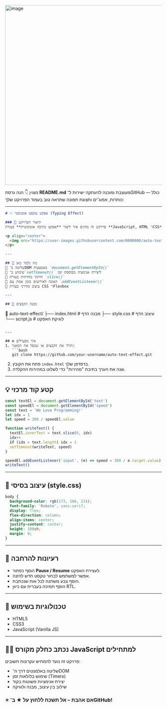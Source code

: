 <img width="625" height="579" alt="image" src="https://github.com/user-attachments/assets/9d9e0924-484d-4852-bf13-c8ad1585ecca" />



מצוין 👇
הנה גרסת **README.md** מעוצבת ומוכנה להעתקה ישירות ל־GitHub — כולל כותרות, אמוג׳ים ותצוגת תמונה שתראה טוב בעמוד הפרויקט שלך:

---

```markdown
# ✨ אפקט טקסט אוטומטי (Typing Effect)

### 🎯 תיאור הפרויקט  
פרויקט זה מדגים איך ליצור **אפקט כתיבה אוטומטית** בעזרת **JavaScript, HTML ו־CSS**, שבו הטקסט נכתב מחדש שוב ושוב על המסך — והמשתמש יכול לשלוט במהירות האנימציה.

<p align="center">
  <img src="https://user-images.githubusercontent.com/0000000/auto-text-effect-demo.gif" alt="Auto Typing Effect Demo" width="500">
</p>

---

## 🧠 מה נלמד כאן
🔹 שליטה ב־DOM באמצעות `document.getElementById()`  
🔹 שימוש ב־`setTimeout()` ליצירת אנימציה מבוססת זמן  
🔹 חיתוך מחרוזות בעזרת `slice()`  
🔹 האזנה לאירועים בזמן אמת עם `addEventListener()`  
🔹 עיצוב מודרני בעזרת CSS ו־Flexbox  

---

## 🧩 מבנה הקבצים
```

📂 auto-text-effect/
├── index.html     # מבנה הדף
├── style.css      # עיצוב הדף
└── script.js      # לוגיקת האפקט

````

---

## ⚙️ איך מפעילים
1. הורד את הקבצים או שכפל את המאגר:
   ```bash
   git clone https://github.com/your-username/auto-text-effect.git
````

2. פתח את הקובץ `index.html` בדפדפן שלך.
3. שנה את הערך בתיבת "מהירות" כדי לשלוט במהירות ההקלדה.

---

## 💡 קטע קוד מרכזי

```js
const textEl = document.getElementById('text')
const speedEl = document.getElementById('speed')
const text = 'We Love Programming!'
let idx = 1
let speed = 300 / speedEl.value

function writeText() {
  textEl.innerText = text.slice(0, idx)
  idx++
  if (idx > text.length) idx = 1
  setTimeout(writeText, speed)
}

speedEl.addEventListener('input', (e) => speed = 300 / e.target.value)
writeText()
```

---

## 🎨 עיצוב בסיסי (style.css)

```css
body {
  background-color: rgb(173, 186, 214);
  font-family: 'Roboto', sans-serif;
  display: flex;
  flex-direction: column;
  align-items: center;
  justify-content: center;
  height: 100vh;
  margin: 0;
}
```

---

## 🚀 רעיונות להרחבה

* הוסף כפתור **Pause / Resume** לעצירת האפקט.
* אפשר למשתמש לבחור טקסט חדש להזנה.
* הוסף צבע משתנה לכל אות שנכתבת.
* הוסף תמיכה בעברית עם כיוון RTL.

---

## 🧩 טכנולוגיות בשימוש

* HTML5
* CSS3
* JavaScript (Vanilla JS)

---

## 👨‍💻 נכתב כחלק מקורס JavaScript למתחילים

פרויקט זה נועד להמחיש עקרונות חשובים:

* שליטה באלמנטים דרך ה־DOM
* שימוש בלולאות זמן (Timers)
* יצירת אנימציות פשוטות בקוד
* שילוב בין עיצוב, מבנה ולוגיקה



### ⭐️ אם אהבת – אל תשכח ללחוץ על ★ ב־GitHub!


